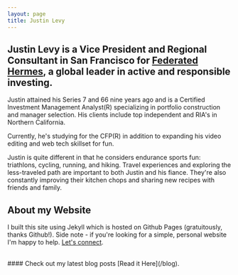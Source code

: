 ```yaml
---
layout: page
title: Justin Levy
---
```


## Justin Levy is a Vice President and Regional Consultant in San Francisco for [Federated Hermes](https://www.federatedhermes.com/), a global leader in active and responsible investing.

Justin attained his Series 7 and 66 nine years ago and is a Certified Investment Management Analyst(R) specializing in portfolio construction and manager selection. His clients include top independent and RIA's in Northern California.

Currently, he's studying for the CFP(R) in addition to expanding his video editing and web tech skillset for fun.

Justin is quite different in that he considers endurance sports fun: triathlons, cycling, running, and hiking. Travel experiences and exploring the less-traveled path are important to both Justin and his fiance. They're also constantly improving their kitchen chops and sharing new recipes with friends and family.


## About my Website

I built this site using Jekyll which is hosted on Github Pages (gratuitously, thanks Github!). Side note - if you're looking for a simple, personal website I'm happy to help. [Let's connect](/contact).




<br />
#### Check out my latest blog posts [Read it Here](/blog).